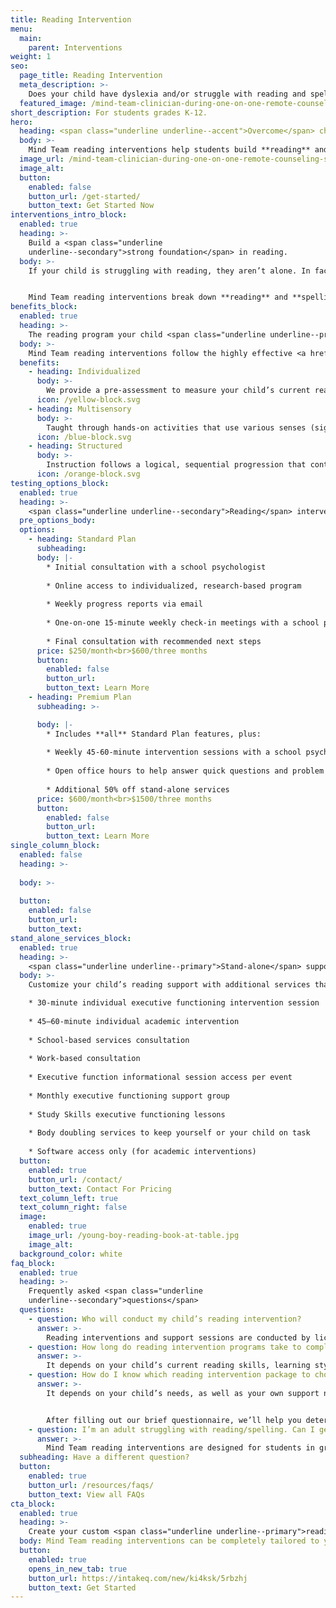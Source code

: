 ```yaml
---
title: Reading Intervention
menu:
  main:
    parent: Interventions
weight: 1
seo:
  page_title: Reading Intervention
  meta_description: >-
    Does your child have dyslexia and/or struggle with reading and spelling? Mind Team remote reading interventions build reading skills with hands-on learning.
  featured_image: /mind-team-clinician-during-one-on-one-remote-counseling-session-2.jpg
short_description: For students grades K-12.
hero:
  heading: <span class="underline underline--accent">Overcome</span> challenges in reading.
  body: >-
    Mind Team reading interventions help students build **reading** and **spelling** skills through one-on-one **phonics instruction** and hands-on learning.
  image_url: /mind-team-clinician-during-one-on-one-remote-counseling-session-2.jpg
  image_alt:
  button:
    enabled: false
    button_url: /get-started/
    button_text: Get Started Now
interventions_intro_block: 
  enabled: true
  heading: >-
    Build a <span class="underline
    underline--secondary">strong foundation</span> in reading.
  body: >-
    If your child is struggling with reading, they aren’t alone. In fact, 35% of 4th graders in the US read below the basic level (<a href="https://www.orton-gillingham.com/" target="_blank" rel="nofollow noopener noreferrer">Orton-Gillingham</a>). We’re here to change that. 


    Mind Team reading interventions break down **reading** and **spelling** into smaller, more manageable skills to ensure your child fully understands basic fundamentals in **phonics, vocabulary, fluency** and more, which are then built upon throughout the program.
benefits_block:
  enabled: true
  heading: >-
    The reading program your child <span class="underline underline--primary">deserves</span>.
  body: >-
    Mind Team reading interventions follow the highly effective <a href="https://www.orton-gillingham.com/" target="_blank" rel="nofollow noopener noreferrer">Orton-Gillingham model</a> to provide the most effective, personalized learning environment for each student.
  benefits:
    - heading: Individualized 
      body: >-
        We provide a pre-assessment to measure your child’s current reading skills and tailor the program to their unique needs.
      icon: /yellow-block.svg
    - heading: Multisensory
      body: >-
        Taught through hands-on activities that use various senses (sight, hearing, touch and movement).
      icon: /blue-block.svg
    - heading: Structured
      body: >-
        Instruction follows a logical, sequential progression that continues to build on your child’s reading skills.
      icon: /orange-block.svg
testing_options_block:
  enabled: true
  heading: >-
    <span class="underline underline--secondary">Reading</span> intervention packages
  pre_options_body:
  options:
    - heading: Standard Plan
      subheading:
      body: |-
        * Initial consultation with a school psychologist 
        
        * Online access to individualized, research-based program
        
        * Weekly progress reports via email
        
        * One-on-one 15-minute weekly check-in meetings with a school psychologist
        
        * Final consultation with recommended next steps
      price: $250/month<br>$600/three months
      button:
        enabled: false
        button_url: 
        button_text: Learn More
    - heading: Premium Plan
      subheading: >-

      body: |-
        * Includes **all** Standard Plan features, plus: 
        
        * Weekly 45-60-minute intervention sessions with a school psychologist 
        
        * Open office hours to help answer quick questions and problem solve
        
        * Additional 50% off stand-alone services
      price: $600/month<br>$1500/three months
      button:
        enabled: false
        button_url: 
        button_text: Learn More
single_column_block:
  enabled: false
  heading: >-
    
  body: >-
    
  button:
    enabled: false
    button_url: 
    button_text: 
stand_alone_services_block: 
  enabled: true
  heading: >-
    <span class="underline underline--primary">Stand-alone</span> support services
  body: >-
    Customize your child’s reading support with additional services that can stand alone or be added on to one of the reading intervention packages above, including:

    * 30-minute individual executive functioning intervention session
    
    * 45–60-minute individual academic intervention 
    
    * School-based services consultation 
    
    * Work-based consultation 
    
    * Executive function informational session access per event 
    
    * Monthly executive functioning support group
    
    * Study Skills executive functioning lessons
    
    * Body doubling services to keep yourself or your child on task
    
    * Software access only (for academic interventions)
  button:
    enabled: true
    button_url: /contact/
    button_text: Contact For Pricing
  text_column_left: true
  text_column_right: false
  image:
    enabled: true
    image_url: /young-boy-reading-book-at-table.jpg
    image_alt:
  background_color: white
faq_block:
  enabled: true
  heading: >-
    Frequently asked <span class="underline
    underline--secondary">questions</span>
  questions:
    - question: Who will conduct my child’s reading intervention?
      answer: >-
        Reading interventions and support sessions are conducted by licensed interventionists and school psychologists who fit your child’s unique needs.
    - question: How long do reading intervention programs take to complete?
      answer: >-
        It depends on your child’s current reading skills, learning style and many other factors. Typically, it takes **3 months (~12 weeks)** to create change and see meaningful growth.
    - question: How do I know which reading intervention package to choose?
      answer: >-
        It depends on your child’s needs, as well as your own support needs and budget. Luckily, you don’t have to figure it out all on your own. 


        After filling out our brief questionnaire, we’ll help you determine which reading intervention program or service best fits your needs.
    - question: I’m an adult struggling with reading/spelling. Can I get a reading intervention?
      answer: >-
        Mind Team reading interventions are designed for students in grades K-12. However, our professional team can help create a customized treatment plan to help adults of any age overcome reading challenges and other learning struggles.
  subheading: Have a different question?
  button:
    enabled: true
    button_url: /resources/faqs/
    button_text: View all FAQs
cta_block:
  enabled: true
  heading: >-
    Create your custom <span class="underline underline--primary">reading</span> support program.
  body: Mind Team reading interventions can be completely tailored to your child’s needs, as well as your budget. Get started with our brief questionnaire to learn more about our additional reading support services and flexible options that suit you and your child’s needs.
  button:
    enabled: true
    opens_in_new_tab: true
    button_url: https://intakeq.com/new/ki4ksk/5rbzhj
    button_text: Get Started
---
```

